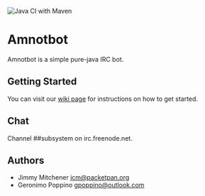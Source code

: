 ![Java CI with Maven](https://github.com/amnotbot/amnotbot/workflows/Java%20CI%20with%20Maven/badge.svg)

# Amnotbot

Amnotbot is a simple pure-java IRC bot.

## Getting Started

You can visit our [wiki page](https://github.com/amnotbot/amnotbot/wiki) for
instructions on how to get started.

## Chat

Channel ##subsystem on irc.freenode.net.

## Authors

* Jimmy Mitchener <jcm@packetpan.org>
* Geronimo Poppino <gpoppino@outlook.com>

